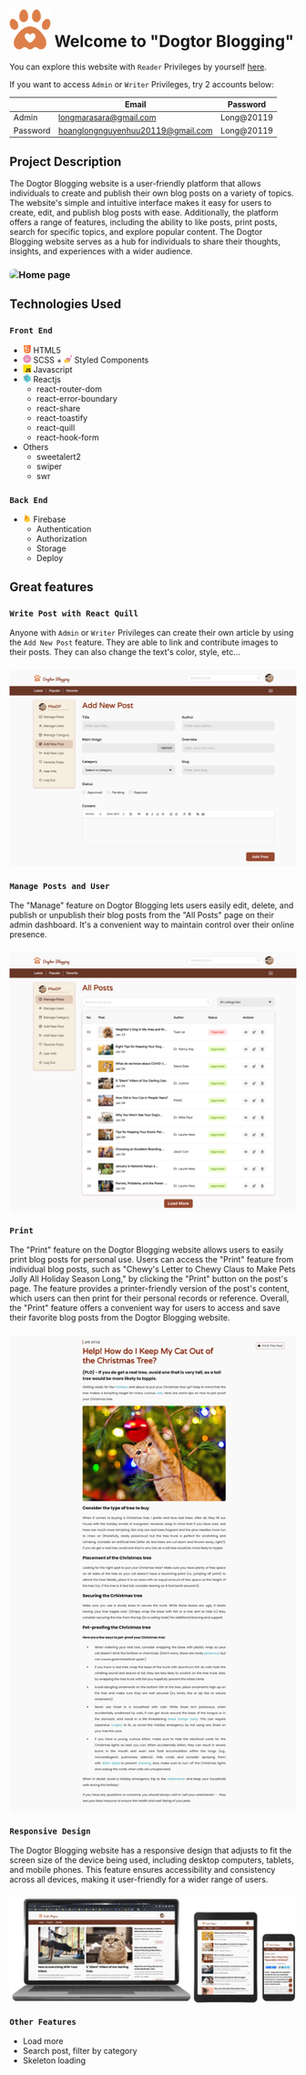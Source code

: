 # <img src="https://github.com/Marcus20119/IMAGES/blob/main/dogtor_blogging/logo-dogtor-blogging.png?raw=true" alt="logo" style="transform:translateY(5px);display:inline-block;width:72px;"></img> Welcome to "Dogtor Blogging"

You can explore this website with `Reader` Privileges by yourself [here](https://monkey-blogging-4878f.web.app).

If you want to access `Admin` or `Writer` Privileges, try 2 accounts below:
 
|           | Email                              | Password    |
| --------- | ---------------------------------- | ------------|
| Admin     | longmarasara@gmail.com             | Long@20119  |
| Password  | hoanglongnguyenhuu20119@gmail.com  | Long@20119  |

## Project Description

The Dogtor Blogging website is a user-friendly platform that allows individuals to create and publish their own blog posts on a variety of topics. The website's simple and intuitive interface makes it easy for users to create, edit, and publish blog posts with ease. Additionally, the platform offers a range of features, including the ability to like posts, print posts, search for specific topics, and explore popular content. The Dogtor Blogging website serves as a hub for individuals to share their thoughts, insights, and experiences with a wider audience.

### <img src="https://github.com/Marcus20119/IMAGES/blob/main/dogtor_blogging/dogtor-home-page.png?raw=true" alt="Home page" style="display:block;border-radius:8px;"></img>

## Technologies Used

### `Front End`

- <img src="https://github.com/Marcus20119/IMAGES/blob/main/icons/html.png?raw=true" alt="HTML5" style="width:14px;"/> HTML5
- <img src="https://github.com/Marcus20119/IMAGES/blob/main/icons/scss.png?raw=true" alt="SCSS" style="width:14px;"/> SCSS + <img src="https://github.com/Marcus20119/IMAGES/blob/main/icons/styled-components-2.png?raw=true" alt="Tailwind" style="width:14px;"/> Styled Components
- <img src="https://github.com/Marcus20119/IMAGES/blob/main/icons/javascript.png?raw=true" alt="JS" style="width:14px;"/> Javascript
- <img src="https://github.com/Marcus20119/IMAGES/blob/main/icons/react.png?raw=true" alt="React" style="width:14px;"/> Reactjs
  - react-router-dom 
  - react-error-boundary
  - react-share
  - react-toastify
  - react-quill
  - react-hook-form
- Others
  - sweetalert2
  - swiper
  - swr

### `Back End`

- <img src="https://github.com/Marcus20119/IMAGES/blob/main/icons/firebase.png?raw=true" alt="Supabase" style="width:14px;"/> Firebase
  - Authentication
  - Authorization
  - Storage
  - Deploy

## Great features

### `Write Post with React Quill`

Anyone with `Admin` or `Writer` Privileges can create their own article by using the `Add New Post` feature. They are able to link and contribute images to their posts. They can also change the text's color, style, etc...

### <img src="https://github.com/Marcus20119/IMAGES/blob/main/dogtor_blogging/dogtor-new-post.png?raw=true" alt="Explore" style="display:block;border-radius:8px;"></img>

### `Manage Posts and User`

The "Manage" feature on Dogtor Blogging lets users easily edit, delete, and publish or unpublish their blog posts from the "All Posts" page on their admin dashboard. It's a convenient way to maintain control over their online presence.

### <img src="https://github.com/Marcus20119/IMAGES/blob/main/dogtor_blogging/dogtor-posts-2.png?raw=true" alt="Posts" style="display:block;border-radius:8px;"></img>

### `Print`

The "Print" feature on the Dogtor Blogging website allows users to easily print blog posts for personal use. Users can access the "Print" feature from individual blog posts, such as "Chewy's Letter to Chewy Claus to Make Pets Jolly All Holiday Season Long," by clicking the "Print" button on the post's page. The feature provides a printer-friendly version of the post's content, which users can then print for their personal records or reference. Overall, the "Print" feature offers a convenient way for users to access and save their favorite blog posts from the Dogtor Blogging website.

### <img src="https://github.com/Marcus20119/IMAGES/blob/main/dogtor_blogging/dogtor-print.png?raw=true" alt="Print" style="display:block;border-radius:8px;"></img>

### `Responsive Design`

The Dogtor Blogging website has a responsive design that adjusts to fit the screen size of the device being used, including desktop computers, tablets, and mobile phones. This feature ensures accessibility and consistency across all devices, making it user-friendly for a wider range of users.

### <img src="https://github.com/Marcus20119/IMAGES/blob/main/dogtor_blogging/logo-dogtor-responsive.png?raw=true" alt="Responsive" style="display:block;border-radius:8px;"></img>

### `Other Features`

- Load more
- Search post, filter by category
- Skeleton loading
